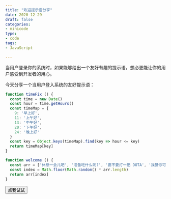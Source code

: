 ```yaml
---
title: "欢迎提示语分享"
date: 2020-12-29
draft: false
categories:
- minicode
type:
- code
tags:
- JavaScript

---
```


当用户登录你的系统时，如果能够给出一个友好有趣的提示语，想必更能让你的用户感受到开发者的用心。

<!--more-->

今天分享一个当用户登入系统的友好提示语：

```js
function timeFix () {
  const time = new Date()
  const hour = time.getHours()
  const timeMap = {
    9: '早上好',
    11: '上午好',
    13: '中午好',
    20: '下午好',
    24: '晚上好'
  }
  const key = Object.keys(timeMap).find(key => hour <= key)
  return timeMap[key]
}

function welcome () {
  const arr = ['休息一会儿吧', '准备吃什么呢?', '要不要打一把 DOTA', '我猜你可能累了']
  const index = Math.floor(Math.random() * arr.length)
  return arr[index]
}
```


<button id="welcome-btn" class="ui-button" data-type="success" width="100%">点我试试</button>


<script>

function timeFix () {
  const time = new Date()
  const hour = time.getHours()
  const timeMap = {
    9: '早上好',
    11: '上午好',
    13: '中午好',
    20: '下午好',
    24: '晚上好'
  }
  const key = Object.keys(timeMap).find(key => hour <= key)
  return timeMap[key]
}

function welcome () {
  const arr = ['休息一会儿吧', '准备吃什么呢?', '要不要打一把 DOTA', '我猜你可能累了']
  const index = Math.floor(Math.random() * arr.length)
  return arr[index]
}

function handleClick () {
  const msg = `${timeFix()}, ${welcome()}`
  console.log(msg)
  if (LightTip) {
    new LightTip().success(msg)
  };
}
// handleClick()
document.getElementById('welcome-btn').addEventListener('click', handleClick)

</script>
